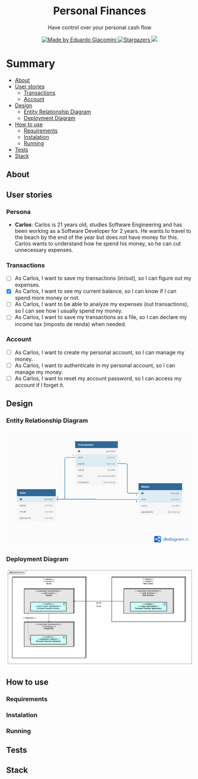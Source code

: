 <h1 align="center">Personal Finances</h1>
<p align="center">Have control over your personal cash flow</p>

<p align="center">
    <a href="https://github.com/EduardoGiacomini">
        <img alt="Made by Eduardo Giacomini" src="https://img.shields.io/badge/made%20by-EduardoGiacomini-167afc">
    </a>
    <a href="https://github.com/EduardoGiacomini/personal-finances-service/stargazers">
        <img alt="Stargazers" src="https://img.shields.io/github/stars/EduardoGiacomini/personal-finances-service?color=167afc">
    </a>
    <img src="https://github.com/EduardoGiacomini/personal-finances-service/actions/workflows/ci.yml/badge.svg">
</p>

Summary
=================
<!--ts-->
   * [About](#about)
   * [User stories](#user-stories)
      * [Transactions](#transactions)
      * [Account](#account)
   * [Design](#design)
      * [Entity Relationship Diagram](#entity-relationship-diagram)
      * [Deployment Diagram](#deployment-diagram)
   * [How to use](#how-to-use)
      * [Requirements](#requirements)
      * [Instalation](#instalation)
      * [Running](#running)
   * [Tests](#tests)
   * [Stack](#stack)
<!--te-->

## About

## User stories

### Persona
- **Carlos**: Carlos is 21 years old, studies Software Engineering and has been working as a Software Developer for 2 years.
He wants to travel to the beach by the end of the year but does not have money for this.
Carlos wants to understand how he spend his money, so he can cut unnecessary expenses.

### Transactions
- [ ] As Carlos, I want to save my transactions (in/out), so I can figure out my expenses.
- [x] As Carlos, I want to see my current balance, so I can know if I can spend more money or not.
- [ ] As Carlos, I want to be able to analyze my expenses (out transactions), so I can see how I usually spend my money.
- [ ] As Carlos, I want to save my transactions as a file, so I can declare my income tax (imposto de renda) when needed. 

### Account
- [ ] As Carlos, I want to create my personal account, so I can manage my money.
- [ ] As Carlos, I want to authenticate in my personal account, so I can manage my money.
- [ ] As Carlos, I want to reset my account password, so I can access my account if I forget it.

## Design

### Entity Relationship Diagram
![Entity Relationship Diagram](./docs/database.png)

### Deployment Diagram
![Deployment Diagram](./docs/deployment.png)

## How to use

### Requirements

### Instalation

### Running

## Tests

## Stack
